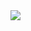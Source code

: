 <img src="https://capsule-render.vercel.app/api?type=waving&color=auto&height=200&section=header&text=%20%20%20%20%20%20%20%20%20%20%20%20%20%20%20%20%20%20%20%20%20%20%20%20%20%20%20%20%20%20%20%20%20%20capsule%20render&fontSize=90" />
